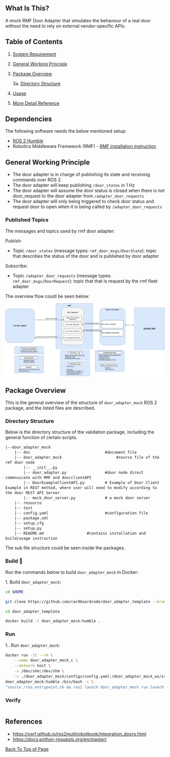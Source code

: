## **What Is This?**

A mock RMF Door Adapter that simulates the behaviour of a real door without the need to rely on external vendor-specific APIs.

## **Table of Contents**

1. [System Requirement](#system-requirements)
2. [General Working Principle](#general-working-principle)
3. [Package Overview](#package-overview)
    
    3a. [Directory Structure](#directory-structure)

4. [Usage](#usage)
5. [More Detail Reference](#more-detail-reference)


## **Dependencies**

The following software needs the below mentioned setup:
* <a href="https://docs.ros.org/en/humble/Installation.html">ROS 2 Humble</a>
* Robotics Middleware Framework (RMF) - <a href = "https://github.com/open-rmf/rmf"> RMF installation instruction</a>


## **General Working Principle**

* The door adapter is in charge of publishing its state and receiving commands over ROS 2
* The door adapter will keep publishing `/door_states` in 1 Hz
* The door adapter will assume the door status is closed when there is not door_request to the door adapter from `/adapter_door_requests`
* The door adapter will only being triggered to check door status and request door to open when it is being called by `/adapter_door_requests`

### **Published Topics**

The messages and topics used by rmf door adapter:

Publish:
*  Topic `/door_states` (message types: `rmf_door_msgs/DoorState`): topic that describes the status of the door and is published by door adapter 

Subscribe:
*  Topic `/adapter_door_requests` (message types: `rmf_door_msgs/DoorRequest`): topic that that is request by the rmf fleet adapter

The overview flow could be seen below:

![](doc/RMF_DOOR_Adapter_Architecture.png)


## **Package Overview**

This is the general overview of the structure of `door_adapter_mock` ROS 2 package, and the listed files are described.

### **Directory Structure**
Below is the directory structure of the validation package, including the general function of certain scripts.

    |--door_adapter_mock
        |-- doc                                 #document file
        |-- door_adapter_mock                        #source file of the rmf door node
            |-- __init__.py
            |-- door_adapter.py                 #door node direct commnuicate with RMF and doorclientAPI
            |-- DoorExampleClientAPI.py         # Example of Door Client Example in REST method, where user will need to modify according to the door REST API Server
            |-- mock_door_server.py             # a mock door server
        |-- resource
        |-- test
        |-- config.yaml                         #configuration file
        |-- package.xml
        |-- setup.cfg
        |-- setup.py
        |-- README.md                   #contains installation and build/usage instruction
        
           
The sub file structure could be seen inside the packages.

### **Build** :hammer:

Run the commands below to build `door_adapter_mock` in Docker:

1\. Build `door_adapter_mock`:

```bash
cd $HOME
```

```bash
git clone https://github.com/cardboardcode/door_adapter_template --branch feature/door_adapter_mock --depth 1 --single-branch
```

```bash
cd door_adapter_template
```

```bash
docker build -t door_adapter_mock:humble .
```

### **Run**

1\.. Run `door_adapter_mock`:

```bash
docker run -it --rm \
    --name door_adapter_mock_c \
    --network host \
    -v /dev/shm:/dev/shm \
    -v ./door_adapter_mock/configs/config.yaml:/door_adapter_mock_ws/src/door_adapter_mock/configs/config.yaml \
door_adapter_mock:humble /bin/bash -c \
"source /ros_entrypoint.sh && ros2 launch door_adapter_mock run.launch.xml config_file:=/door_adapter_mock_ws/src/door_adapter_mock/configs/config.yaml"
```

### **Verify**

```bash

```


## **References**

- https://osrf.github.io/ros2multirobotbook/integration_doors.html
- https://docs.python-requests.org/en/master/

[Back To Top of Page](#table-of-contents)